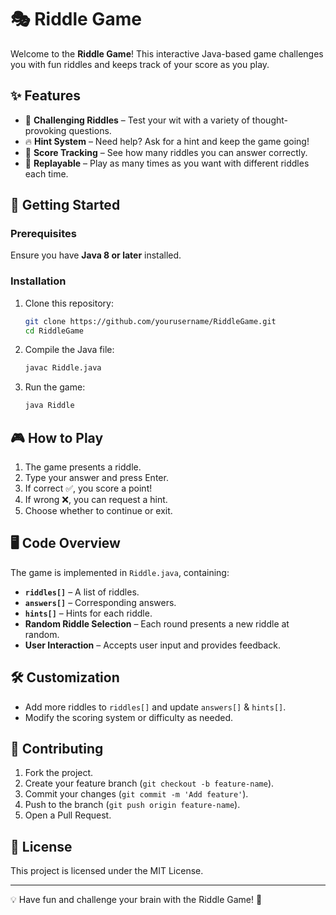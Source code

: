 # 🎭 Riddle Game

Welcome to the **Riddle Game**! This interactive Java-based game challenges you with fun riddles and keeps track of your score as you play.

## ✨ Features
- 🧠 **Challenging Riddles** – Test your wit with a variety of thought-provoking questions.
- 🔥 **Hint System** – Need help? Ask for a hint and keep the game going!
- 🎯 **Score Tracking** – See how many riddles you can answer correctly.
- 🔄 **Replayable** – Play as many times as you want with different riddles each time.



## 🚀 Getting Started
### Prerequisites
Ensure you have **Java 8 or later** installed.

### Installation
1. Clone this repository:
   ```sh
   git clone https://github.com/yourusername/RiddleGame.git
   cd RiddleGame
   ```
2. Compile the Java file:
   ```sh
   javac Riddle.java
   ```
3. Run the game:
   ```sh
   java Riddle
   ```

## 🎮 How to Play
1. The game presents a riddle.
2. Type your answer and press Enter.
3. If correct ✅, you score a point!
4. If wrong ❌, you can request a hint.
5. Choose whether to continue or exit.

## 🖥️ Code Overview
The game is implemented in `Riddle.java`, containing:
- **`riddles[]`** – A list of riddles.
- **`answers[]`** – Corresponding answers.
- **`hints[]`** – Hints for each riddle.
- **Random Riddle Selection** – Each round presents a new riddle at random.
- **User Interaction** – Accepts user input and provides feedback.

## 🛠️ Customization
- Add more riddles to `riddles[]` and update `answers[]` & `hints[]`.
- Modify the scoring system or difficulty as needed.

## 🤝 Contributing
1. Fork the project.
2. Create your feature branch (`git checkout -b feature-name`).
3. Commit your changes (`git commit -m 'Add feature'`).
4. Push to the branch (`git push origin feature-name`).
5. Open a Pull Request.

## 📜 License
This project is licensed under the MIT License.

---
💡 Have fun and challenge your brain with the Riddle Game! 🎉

